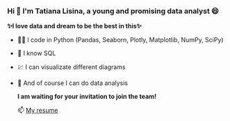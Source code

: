 ### Hi 👋 I'm Tatiana Lisina, a young and promising data analyst 😄
**✨I love data and dream to be the best in this✨** 

- 👨‍💻 I code in Python (Pandas, Seaborn, Plotly, Matplotlib, NumPy, SciPy)
- 💬 I know SQL
- 💹 I can visualizate different diagrams
- 💪 And of course I can do data analysis

  **I am waiting for your invitation to join the team!**

  📫 [My resume](https://hh.ru/resume/54995864ff0b25ccb60039ed1f646957626952)
